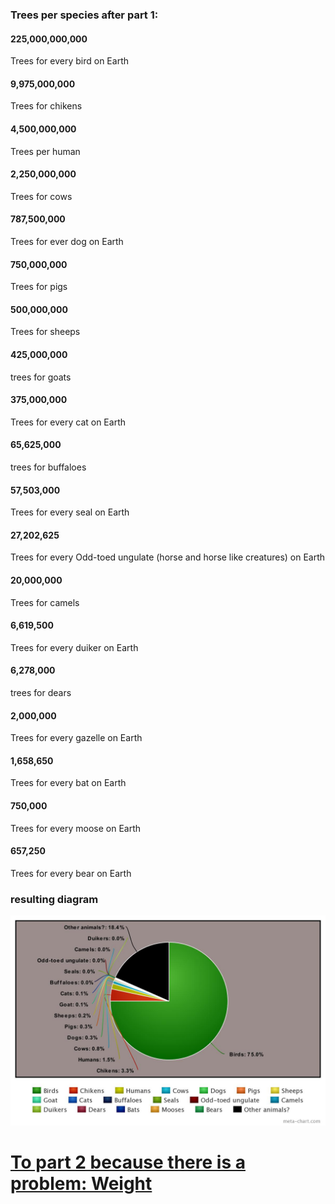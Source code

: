 ### Trees per species after part 1:

#### 225,000,000,000
Trees for every bird on Earth

#### 9,975,000,000
Trees for chikens

#### 4,500,000,000
Trees per human

#### 2,250,000,000
Trees for cows

#### 787,500,000
Trees for ever dog on Earth

#### 750,000,000
Trees for pigs

#### 500,000,000
Trees for sheeps

#### 425,000,000
trees for goats

#### 375,000,000
Trees for every cat on Earth

#### 65,625,000
trees for buffaloes

#### 57,503,000
Trees for every seal on Earth

#### 27,202,625
Trees for every Odd-toed ungulate (horse and horse like creatures) on Earth

#### 20,000,000
Trees for camels

#### 6,619,500
Trees for every duiker on Earth

#### 6,278,000
trees for dears

#### 2,000,000
Trees for every gazelle on Earth

#### 1,658,650
Trees for every bat on Earth

#### 750,000
Trees for every moose on Earth

#### 657,250
Trees for every bear on Earth

### resulting diagram

![Alt Text](Part_1.jpeg)


# [To part 2 because there is a problem: Weight](https://github.com/louvrmat000/Portfolio/blob/master/Personal%20Project%20Part%202.md) #
